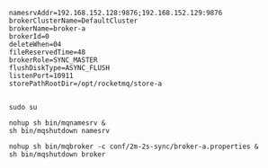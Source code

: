 
     namesrvAddr=192.168.152.128:9876;192.168.152.129:9876
     brokerClusterName=DefaultCluster
     brokerName=broker-a
     brokerId=0
     deleteWhen=04
     fileReservedTime=48
     brokerRole=SYNC_MASTER
     flushDiskType=ASYNC_FLUSH
     listenPort=10911
     storePathRootDir=/opt/rocketmq/store-a


     sudo su
     
     nohup sh bin/mqnamesrv &
     sh bin/mqshutdown namesrv

     nohup sh bin/mqbroker -c conf/2m-2s-sync/broker-a.properties &
     sh bin/mqshutdown broker